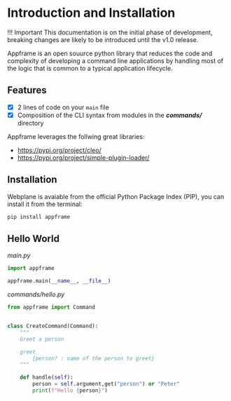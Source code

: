 # Introduction and Installation

!!! Important
    This documentation is on the initial phase of development, breaking changes are likely to be introduced until the v1.0 release.

Appframe is an open souurce python library that reduces the code and complexity of developing a command line applications by handling most of the logic that is common to a typical application lifecycle.

##  Features

- [x] 2 lines of code on your `main` file
- [x] Composition of the CLI syntax from modules in the ***commands/*** directory

Appframe leverages the follwing great libraries:

- https://pypi.org/project/cleo/
- https://pypi.org/project/simple-plugin-loader/

## Installation

Webplane is avaiable from the official Python Package Index (PIP), you can install it from the terminal:
```bash
pip install appframe
```

##  Hello World
_main.py_
```python
import appframe

appframe.main(__name__, __file__)
```

_commands/hello.py_
```python
from appframe import Command


class CreateCommand(Command):
    """
    Greet a person

    greet
        {person? : name of the person to greet}
    """

    def handle(self):
        person = self.argument,get("person") or "Peter"
        print(f"Hello {person}")
```
